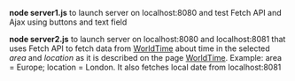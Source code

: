 **node server1.js** to launch server on localhost:8080 and test Fetch API and Ajax using buttons and text field

**node server2.js** to launch server on localhost:8080 and localhost:8081 that uses Fetch API to fetch data from [WorldTime](http://worldtimeapi.org/) about time in the selected *area* and *location* as it is described on the page [WorldTime](http://worldtimeapi.org/).  Example: area = Europe; location = London. It also fetches local date from localhost:8081